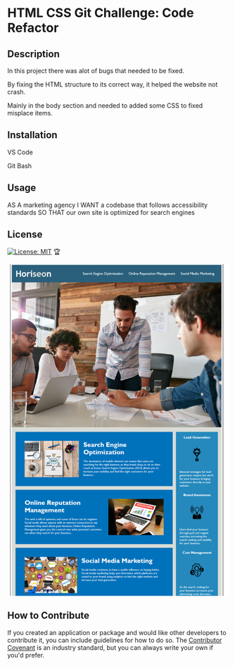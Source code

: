 # HTML CSS Git Challenge: Code Refactor

## Description

In this project there was alot of bugs that needed to be fixed.

By fixing the HTML structure to its correct way, it helped the website not crash. 

Mainly in the body section and needed to added some CSS to fixed misplace items.




## Installation

VS Code 

Git Bash 

## Usage

AS A marketing agency
I WANT a codebase that follows accessibility standards
SO THAT our own site is optimized for search engines



## License

[![License: MIT](https://img.shields.io/badge/License-MIT-yellow.svg)](https://opensource.org/licenses/MIT)
🏆


![alt text](assets/images/homework-challenge-1.png)

## How to Contribute

If you created an application or package and would like other developers to contribute it, you can include guidelines for how to do so. The [Contributor Covenant](https://www.contributor-covenant.org/) is an industry standard, but you can always write your own if you'd prefer.

